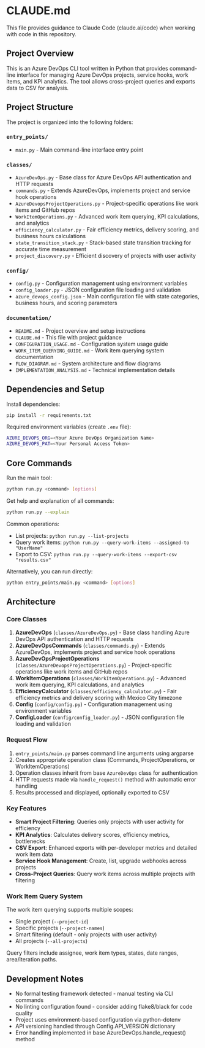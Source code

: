 # CLAUDE.md

This file provides guidance to Claude Code (claude.ai/code) when working with code in this repository.

## Project Overview

This is an Azure DevOps CLI tool written in Python that provides command-line interface for managing Azure DevOps projects, service hooks, work items, and KPI analytics. The tool allows cross-project queries and exports data to CSV for analysis.

## Project Structure

The project is organized into the following folders:

### `entry_points/`
- `main.py` - Main command-line interface entry point

### `classes/`
- `AzureDevOps.py` - Base class for Azure DevOps API authentication and HTTP requests
- `commands.py` - Extends AzureDevOps, implements project and service hook operations  
- `AzureDevopsProjectOperations.py` - Project-specific operations like work items and GitHub repos
- `WorkItemOperations.py` - Advanced work item querying, KPI calculations, and analytics
- `efficiency_calculator.py` - Fair efficiency metrics, delivery scoring, and business hours calculations
- `state_transition_stack.py` - Stack-based state transition tracking for accurate time measurement
- `project_discovery.py` - Efficient discovery of projects with user activity

### `config/`
- `config.py` - Configuration management using environment variables
- `config_loader.py` - JSON configuration file loading and validation
- `azure_devops_config.json` - Main configuration file with state categories, business hours, and scoring parameters

### `documentation/`
- `README.md` - Project overview and setup instructions
- `CLAUDE.md` - This file with project guidance
- `CONFIGURATION_USAGE.md` - Configuration system usage guide
- `WORK_ITEM_QUERYING_GUIDE.md` - Work item querying system documentation
- `FLOW_DIAGRAM.md` - System architecture and flow diagrams
- `IMPLEMENTATION_ANALYSIS.md` - Technical implementation details

## Dependencies and Setup

Install dependencies:
```bash
pip install -r requirements.txt
```

Required environment variables (create `.env` file):
```bash
AZURE_DEVOPS_ORG=<Your Azure DevOps Organization Name>
AZURE_DEVOPS_PAT=<Your Personal Access Token>
```

## Core Commands

Run the main tool:
```bash
python run.py <command> [options]
```

Get help and explanation of all commands:
```bash
python run.py --explain
```

Common operations:
- List projects: `python run.py --list-projects`
- Query work items: `python run.py --query-work-items --assigned-to "UserName"`
- Export to CSV: `python run.py --query-work-items --export-csv "results.csv"`

Alternatively, you can run directly:
```bash
python entry_points/main.py <command> [options]
```

## Architecture

### Core Classes

1. **AzureDevOps** (`classes/AzureDevOps.py`) - Base class handling Azure DevOps API authentication and HTTP requests
2. **AzureDevOpsCommands** (`classes/commands.py`) - Extends AzureDevOps, implements project and service hook operations
3. **AzureDevOpsProjectOperations** (`classes/AzureDevopsProjectOperations.py`) - Project-specific operations like work items and GitHub repos
4. **WorkItemOperations** (`classes/WorkItemOperations.py`) - Advanced work item querying, KPI calculations, and analytics
5. **EfficiencyCalculator** (`classes/efficiency_calculator.py`) - Fair efficiency metrics and delivery scoring with Mexico City timezone
6. **Config** (`config/config.py`) - Configuration management using environment variables
7. **ConfigLoader** (`config/config_loader.py`) - JSON configuration file loading and validation

### Request Flow

1. `entry_points/main.py` parses command line arguments using argparse
2. Creates appropriate operation class (Commands, ProjectOperations, or WorkItemOperations)
3. Operation classes inherit from base `AzureDevOps` class for authentication
4. HTTP requests made via `handle_request()` method with automatic error handling
5. Results processed and displayed, optionally exported to CSV

### Key Features

- **Smart Project Filtering**: Queries only projects with user activity for efficiency
- **KPI Analytics**: Calculates delivery scores, efficiency metrics, bottlenecks
- **CSV Export**: Enhanced exports with per-developer metrics and detailed work item data
- **Service Hook Management**: Create, list, upgrade webhooks across projects
- **Cross-Project Queries**: Query work items across multiple projects with filtering

### Work Item Query System

The work item querying supports multiple scopes:
- Single project (`--project-id`)
- Specific projects (`--project-names`) 
- Smart filtering (default - only projects with user activity)
- All projects (`--all-projects`)

Query filters include assignee, work item types, states, date ranges, area/iteration paths.

## Development Notes

- No formal testing framework detected - manual testing via CLI commands
- No linting configuration found - consider adding flake8/black for code quality
- Project uses environment-based configuration via python-dotenv
- API versioning handled through Config.API_VERSION dictionary
- Error handling implemented in base AzureDevOps.handle_request() method